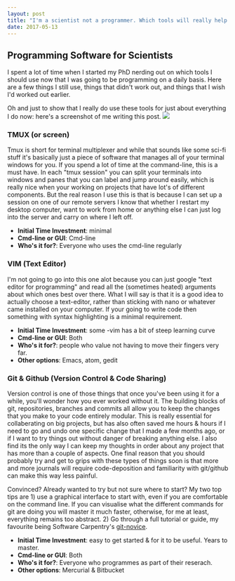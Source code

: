 ```yaml
---
layout: post
title: "I'm a scientist not a programmer. Which tools will really help me writing code?"
date: 2017-05-13
---
```


## Programming Software for Scientists
I spent a lot of time when I started my PhD nerding out on which tools I should use now that I was going to be programming on a daily basis. Here are a few things I still use, things that didn't work out, and things that I wish I'd worked out earlier.

Oh and just to show that I really do use these tools for just about everything I do now: here's a screenshot of me writing this post.
<img src="assets/images.sshot-tools.png">

### TMUX (or screen)
Tmux is short for terminal multiplexer and while that sounds like some sci-fi stuff it's basically just a piece of software that manages all of your terminal windows for you. If you spend a lot of time at the command-line, this is a must have. In each "tmux session" you can split your terminals into windows and panes that you can label and jump around easily, which is really nice when your working on projects that have lot's of different components. But the real reason I use this is that is because I can set up a session on one of our remote servers I know that whether I restart my desktop computer, want to work from home or anything else I can just log into the server and carry on where I left off.
- **Initial Time Investment**: minimal
- **Cmd-line or GUI**: Cmd-line
- **Who's it for?**: Everyone who uses the cmd-line regularly

### VIM (Text Editor)
I'm not going to go into this one alot because you can just google "text editor for programming" and read all the (sometimes heated) arguments about which ones best over there. What I will say is that it is a good idea to actually choose a text-editor, rather than sticking with nano or whatever came installed on your computer. If your going to write code then something with syntax highlighting is a minimal requirement.
- **Initial Time Investment**: some -vim has a bit of steep learning curve
- **Cmd-line or GUI**: Both
- **Who's it for?**: people who value not having to move their fingers very far.
- **Other options**: Emacs, atom, gedit

### Git & Github (Version Control & Code Sharing)
Version control is one of those things that once you've been using it for a while, you'll wonder how you ever worked without it. The building blocks of git, repositories, branches and commits all allow you to keep the changes that you make to your code entirely modular. This is really essential for collaberating on big projects, but has also often saved me hours & hours if I need to go and undo one specific change that I made a few months ago, or if I want to try things out without danger of breaking anything else. I also find its the only way I can keep my thoughts in order about any project that has more than a couple of aspects. One final reason that you should probably try and get to grips with these types of things soon is that more and more journals will require code-deposition and familiarity with git/github can make this way less painful.

Convinced? Already wanted to try but not sure where to start? My two top tips are 1) use a graphical interface to start with, even if you are comfortable on the command line. If you can visualise what the different commands for git are doing you will master it much faster, otherwise, for me at least, everything remains too abstract. 2) Go through a full tutorial or guide, my favourite being Software Carpentry's [git-novice](https://swcarpentry.github.io/git-novice).
- **Initial Time Investment**: easy to get started & for it to be useful. Years to master.
- **Cmd-line or GUI**: Both
- **Who's it for?**: Everyone who programmes as part of their reserach.
- **Other options**: Mercurial & Bitbucket
